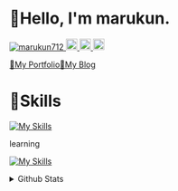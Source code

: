 # 👋Hello, I'm marukun.

<p align="left">
  <a href="https://github.com/marukun712/marukun712/">
    <img src="https://komarev.com/ghpvc/?username=marukun712" alt="marukun712" />
  </a>
  <a href="https://github.com/marukun712">
    <img height="20" src="https://img.shields.io/github/followers/marukun712?label=follow&logo=github&style=flat" />
  </a>
  <a href="http://qiita.com/marukun_">
    <img height="20" src="https://qiita-badge.apiapi.app/s/marukun_/posts.svg" />
  </a>
  <//qiita.com/marukun_">
    <img height="20" src="https://qiita-badge.apiapi.app/s/marukun_/contributions.svg" />
  </a>
</p>
 
[💼My Portfolio](https://marukun-portfolio.netlify.app/)[📝My Blog](https://marukun-blog.netlify.app/)
 
 # 🌱Skills
 [![My Skills](https://skillicons.dev/icons?i=js,ts,py,cs,html,css,nodejs,aiscript,nextjs,jquery,tailwind,bootstrap,pug,express,electron,vite,fastapi,vscode,vim,neovim,vercel,netlify,linux,bash,powershell,git,github,docker,md,supabase,postgres,unity)](https://skillicons.dev)

learning
  
[![My Skills](https://skillicons.dev/icons?i=elixir,go,dotnet,rails,ruby)](https://skillicons.dev)

<details>
  <summary>Github Stats</summary>
  
  <a href="#">![Github stats](https://github-readme-stats.vercel.app/api?username=marukun712&theme=transparent&count_private=true&hide_border=true&line_height=20)</a>
  <a href="#">![Top Langs](https://github-readme-stats.vercel.app/api/top-langs/?username=marukun712&layout=compact&theme=transparent&count_private=true&hide_border=true)</a>
    
[![trophy](https://github-profile-trophy.vercel.app/?username=marukun712&theme=onedark)](https://github.com/ryo-ma/github-profile-trophy)

</details>
